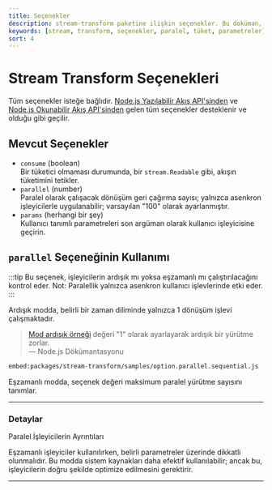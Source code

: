 ```yaml
---
title: Seçenekler
description: stream-transform paketine ilişkin seçenekler. Bu doküman, çeşitli akış dönüşüm seçeneklerini ve bunların nasıl kullanılacağını açıklamaktadır. Özellikle `consume`, `parallel` ve `params` gibi parametrelerin işlevselliği üzerine odaklanmaktadır.
keywords: [stream, transform, seçenekler, paralel, tüket, parametreler]
sort: 4
---
```


# Stream Transform Seçenekleri

Tüm seçenekler isteğe bağlıdır. [Node.js Yazılabilir Akış API'sinden](https://nodejs.org/api/stream.html#stream_constructor_new_stream_writable_options) ve [Node.js Okunabilir Akış API'sinden](https://nodejs.org/api/stream.html#stream_new_stream_readable_options) gelen tüm seçenekler desteklenir ve olduğu gibi geçilir.

## Mevcut Seçenekler

* `consume` (boolean)   
  Bir tüketici olmaması durumunda, bir `stream.Readable` gibi, akışın tüketimini tetikler.
* `parallel` (number)   
  Paralel olarak çalışacak dönüşüm geri çağırma sayısı; yalnızca asenkron işleyicilerle uygulanabilir; varsayılan "100" olarak ayarlanmıştır.
* `params` (herhangi bir şey)   
  Kullanıcı tanımlı parametreleri son argüman olarak kullanıcı işleyicisine geçirin.

## `parallel` Seçeneğinin Kullanımı

:::tip
Bu seçenek, işleyicilerin ardışık mı yoksa eşzamanlı mı çalıştırılacağını kontrol eder. Not: Paralellik yalnızca asenkron kullanıcı işlevlerinde etki eder.
:::

Ardışık modda, belirli bir zaman diliminde yalnızca 1 dönüşüm işlevi çalışmaktadır. 

> [Mod ardışık örneği](https://github.com/adaltas/node-csv/blob/master/packages/stream-transform/samples/option.parallel.sequential.js) değeri "1" olarak ayarlayarak ardışık bir yürütme zorlar.  
> — Node.js Dökümantasyonu

```bash
embed:packages/stream-transform/samples/option.parallel.sequential.js
```

Eşzamanlı modda, seçenek değeri maksimum paralel yürütme sayısını tanımlar. 

---

### Detaylar


Paralel İşleyicilerin Ayrıntıları

Eşzamanlı işleyiciler kullanılırken, belirli parametreler üzerinde dikkatli olunmalıdır. Bu modda sistem kaynakları daha efektif kullanılabilir; ancak bu, işleyicilerin doğru şekilde optimize edilmesini gerektirir.



---